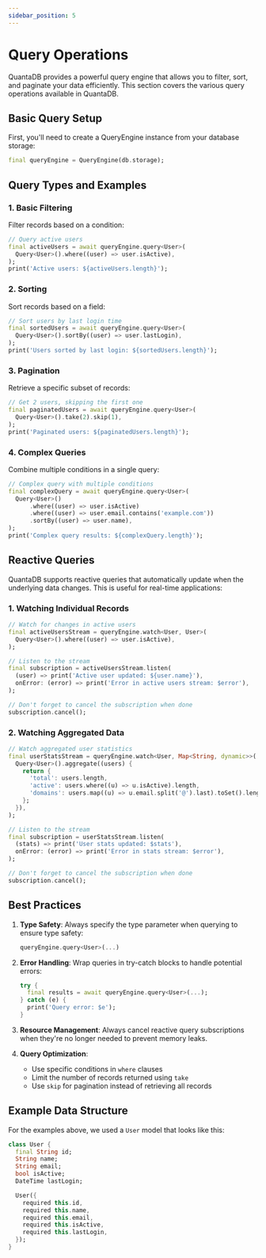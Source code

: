 ```yaml
---
sidebar_position: 5
---
```


# Query Operations

QuantaDB provides a powerful query engine that allows you to filter, sort, and paginate your data efficiently. This section covers the various query operations available in QuantaDB.

## Basic Query Setup

First, you'll need to create a QueryEngine instance from your database storage:

```dart
final queryEngine = QueryEngine(db.storage);
```

## Query Types and Examples

### 1. Basic Filtering

Filter records based on a condition:

```dart
// Query active users
final activeUsers = await queryEngine.query<User>(
  Query<User>().where((user) => user.isActive),
);
print('Active users: ${activeUsers.length}');
```

### 2. Sorting

Sort records based on a field:

```dart
// Sort users by last login time
final sortedUsers = await queryEngine.query<User>(
  Query<User>().sortBy((user) => user.lastLogin),
);
print('Users sorted by last login: ${sortedUsers.length}');
```

### 3. Pagination

Retrieve a specific subset of records:

```dart
// Get 2 users, skipping the first one
final paginatedUsers = await queryEngine.query<User>(
  Query<User>().take(2).skip(1),
);
print('Paginated users: ${paginatedUsers.length}');
```

### 4. Complex Queries

Combine multiple conditions in a single query:

```dart
// Complex query with multiple conditions
final complexQuery = await queryEngine.query<User>(
  Query<User>()
      .where((user) => user.isActive)
      .where((user) => user.email.contains('example.com'))
      .sortBy((user) => user.name),
);
print('Complex query results: ${complexQuery.length}');
```

## Reactive Queries

QuantaDB supports reactive queries that automatically update when the underlying data changes. This is useful for real-time applications:

### 1. Watching Individual Records

```dart
// Watch for changes in active users
final activeUsersStream = queryEngine.watch<User, User>(
  Query<User>().where((user) => user.isActive),
);

// Listen to the stream
final subscription = activeUsersStream.listen(
  (user) => print('Active user updated: ${user.name}'),
  onError: (error) => print('Error in active users stream: $error'),
);

// Don't forget to cancel the subscription when done
subscription.cancel();
```

### 2. Watching Aggregated Data

```dart
// Watch aggregated user statistics
final userStatsStream = queryEngine.watch<User, Map<String, dynamic>>(
  Query<User>().aggregate((users) {
    return {
      'total': users.length,
      'active': users.where((u) => u.isActive).length,
      'domains': users.map((u) => u.email.split('@').last).toSet().length,
    };
  }),
);

// Listen to the stream
final subscription = userStatsStream.listen(
  (stats) => print('User stats updated: $stats'),
  onError: (error) => print('Error in stats stream: $error'),
);

// Don't forget to cancel the subscription when done
subscription.cancel();
```

## Best Practices

1. **Type Safety**: Always specify the type parameter when querying to ensure type safety:
   ```dart
   queryEngine.query<User>(...)
   ```

2. **Error Handling**: Wrap queries in try-catch blocks to handle potential errors:
   ```dart
   try {
     final results = await queryEngine.query<User>(...);
   } catch (e) {
     print('Query error: $e');
   }
   ```

3. **Resource Management**: Always cancel reactive query subscriptions when they're no longer needed to prevent memory leaks.

4. **Query Optimization**: 
   - Use specific conditions in `where` clauses
   - Limit the number of records returned using `take`
   - Use `skip` for pagination instead of retrieving all records

## Example Data Structure

For the examples above, we used a `User` model that looks like this:

```dart
class User {
  final String id;
  String name;
  String email;
  bool isActive;
  DateTime lastLogin;

  User({
    required this.id,
    required this.name,
    required this.email,
    required this.isActive,
    required this.lastLogin,
  });
}
```
